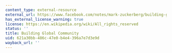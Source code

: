 ```yaml
---
content_type: external-resource
external_url: https://www.facebook.com/notes/mark-zuckerberg/building-global-community/10154544292806634/
has_external_license_warning: true
license: https://en.wikipedia.org/wiki/All_rights_reserved
status: ''
title: Building Global Community
uid: 621a30bb-486c-47e0-b4e4-396a7e7d3e9d
wayback_url: ''
---
```

